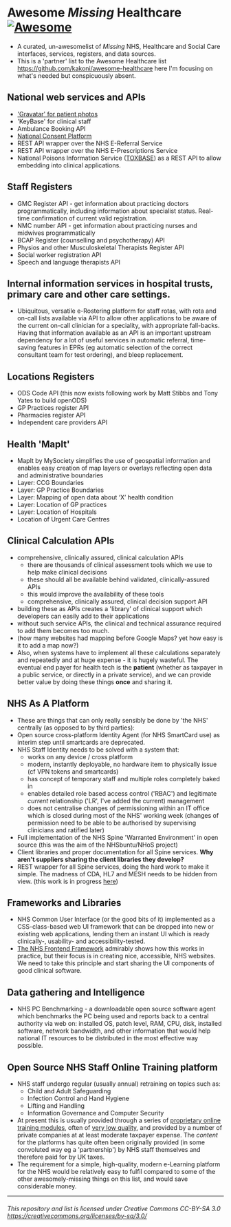 # Awesome *Missing* Healthcare [![Awesome](https://cdn.rawgit.com/sindresorhus/awesome/d7305f38d29fed78fa85652e3a63e154dd8e8829/media/badge.svg)](https://github.com/sindresorhus/awesome)

* A curated, un-awesomelist of *Missing* NHS, Healthcare and Social Care interfaces, services, registers, and data sources.
* This is a 'partner' list to the Awesome Healthcare list https://github.com/kakoni/awesome-healthcare here I'm focusing on what's needed but conspicuously absent.

## National web services and APIs
* ['Gravatar' for patient photos](https://github.com/pacharanero/awesome-missing-nhs-things/issues/1)
* 'KeyBase' for clinical staff
* Ambulance Booking API
* [National Consent Platform]()
* REST API wrapper over the NHS E-Referral Service
* REST API wrapper over the NHS E-Prescriptions Service
* National Poisons Information Service ([TOXBASE](https://www.toxbase.org/)) as a REST API to allow embedding into clinical applications.

## Staff Registers
* GMC Register API - get information about practicing doctors programmatically, including information about specialist status. Real-time confirmation of current valid registration.
* NMC number API - get information about practicing nurses and midwives programmatically
* BCAP Register (counselling and psychotherapy) API
* Physios and other Musculoskeletal Therapists Register API
* Social worker registration API
* Speech and language therapists API

## Internal information services in hospital trusts, primary care and other care settings.
* Ubiquitous, versatile e-Rostering platform for staff rotas, with rota and on-call lists available via API to allow other applications to be aware of the current on-call clinician for a speciality, with appropriate fall-backs. Having that information available as an API is an important upstream dependency for a lot of useful services in automatic referral, time-saving features in EPRs (eg automatic selection of the correct consultant team for test ordering), and bleep replacement.

## Locations Registers
* ODS Code API (this now exists following work by Matt Stibbs and Tony Yates to build openODS)
* GP Practices register API
* Pharmacies register API
* Independent care providers API

## Health 'MapIt'
* MapIt by MySociety simplifies the use of geospatial information and enables easy creation of map layers or overlays reflecting open data and administrative boundaries
* Layer: CCG Boundaries
* Layer: GP Practice Boundaries
* Layer: Mapping of open data about ‘X’ health condition
* Layer: Location of GP practices
* Layer: Location of Hospitals
* Location of Urgent Care Centres

## Clinical Calculation APIs
* comprehensive, clinically assured, clinical calculation APIs
  * there are thousands of clinical assessment tools which we use to help make clinical decisions
  * these should all be available behind validated, clinically-assured APIs
  * this would improve the availability of these tools
  * comprehensive, clinically assured, clinical decision support API
* building these as APIs creates a 'library' of clinical support which developers can easily add to their applications
* without such service APIs, the clinical and technical assurance required to add them becomes too much.
* (how many websites had mapping before Google Maps? yet how easy is it to add a map now?)
* Also, when systems have to implement all these calculations separately and repeatedly and at huge expense - it is hugely wasteful. The eventual end payer for health tech is the **patient** (whether as taxpayer in a public service, or directly in a private service), and we can provide better value by doing these things **once** and sharing it.

## NHS As A Platform 
* These are things that can only really sensibly be done by 'the NHS' centrally (as opposed to by third parties):
* Open source cross-platform Identity Agent (for NHS SmartCard use) as interim step until smartcards are deprecated.
* NHS Staff Identity needs to be solved with a system that:
  * works on any device / cross platform
  * modern, instantly deployable, no hardware item to physically issue (cf VPN tokens and smartcards)
  * has concept of temporary staff and multiple roles completely baked in
  * enables detailed role based access control ('RBAC') and legitimate *current* relationship ('LR', I've added the current) management
  * does not centralise changes of permissioning within an IT office which is closed during most of the NHS' working week (changes of permission need to be able to be authorised by supervising clinicians and ratified later)
* Full implementation of the NHS Spine 'Warranted Environment' in open source (this was the aim of the NHSbuntu/NHoS project)
* Client libraries and proper documentation for all Spine services. **Why aren't suppliers sharing the client libraries they develop?**
* REST wrapper for all Spine services, doing the hard work to make it simple. The madness of CDA, HL7 and MESH needs to be hidden from view. (this work is in progress [here](https://digital.nhs.uk/developer))

## Frameworks and Libraries
* NHS Common User Interface (or the good bits of it) implemented as a CSS-class-based web UI framework that can be dropped into new or existing web applications, lending them an instant UI which is ready clinically-, usability- and accessibility-tested.
* [The NHS Frontend Framework](https://github.com/nhsuk/nhsuk-frontend) admirably shows how this works in practice, but their focus is in creating nice, accessible, NHS websites. We need to take this principle and start sharing the UI components of good clinical software.


## Data gathering and Intelligence
* NHS PC Benchmarking - a downloadable open source software agent which benchmarks the PC being used and reports back to a central authority via web on: installed OS, patch level, RAM, CPU, disk, installed software, network bandwidth, and other information that would help national IT resources to be distributed in the most effective way possible.

## Open Source NHS Staff Online Training platform
* NHS staff undergo regular (usually annual) retraining on topics such as:
  * Child and Adult Safeguarding
  * Infection Control and Hand Hygiene
  * Lifting and Handling
  * Information Governance and Computer Security
* At present this is usually provided through a series of [proprietary online training modules](https://www.bluestreamacademy.com/), often of [very low quality](https://twitter.com/marcus_baw/status/1113058212150829059), and provided by a number of private companies at at least moderate taxpayer expense. The *content* for the platforms has quite often been originally provided (in some convoluted way eg a 'partnership') by NHS staff themselves and therefore paid for by UK taxes.
* The requirement for a simple, high-quality, modern e-Learning platform for the NHS would be relatively easy to fulfil compared to some of the other awesomely-missing things on this list, and would save considerable money.

-----

###### This repository and list is licensed under Creative Commons CC-BY-SA 3.0 https://creativecommons.org/licenses/by-sa/3.0/
